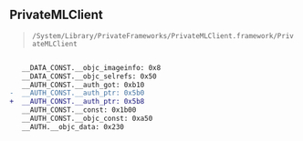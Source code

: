 ## PrivateMLClient

> `/System/Library/PrivateFrameworks/PrivateMLClient.framework/PrivateMLClient`

```diff

   __DATA_CONST.__objc_imageinfo: 0x8
   __DATA_CONST.__objc_selrefs: 0x50
   __AUTH_CONST.__auth_got: 0xb10
-  __AUTH_CONST.__auth_ptr: 0x5b0
+  __AUTH_CONST.__auth_ptr: 0x5b8
   __AUTH_CONST.__const: 0x1b00
   __AUTH_CONST.__objc_const: 0xa50
   __AUTH.__objc_data: 0x230

```
